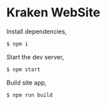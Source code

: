 # Kraken WebSite

Install dependencies,

```bash
$ npm i
```

Start the dev server,

```bash
$ npm start
```

Build site app,

```bash
$ npm run build
```
